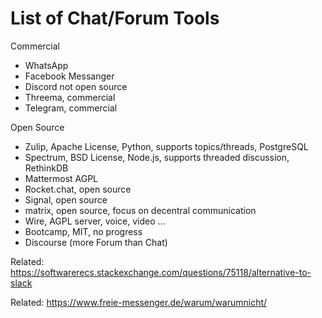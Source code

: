 # List of Chat/Forum Tools

Commercial

* WhatsApp
* Facebook Messanger
* Discord not open source
* Threema, commercial
* Telegram, commercial

Open Source

* Zulip, Apache License, Python, supports topics/threads, PostgreSQL
* Spectrum, BSD License, Node.js, supports threaded discussion, RethinkDB
* Mattermost AGPL
* Rocket.chat, open source
* Signal, open source 
* matrix, open source, focus on decentral communication
* Wire, AGPL server, voice, video ...
* Bootcamp, MIT, no progress
* Discourse (more Forum than Chat)


Related: https://softwarerecs.stackexchange.com/questions/75118/alternative-to-slack

Related: https://www.freie-messenger.de/warum/warumnicht/
